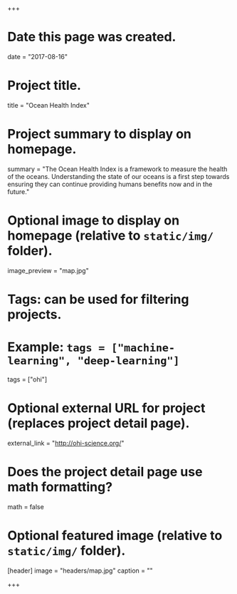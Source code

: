 +++
# Date this page was created.
date = "2017-08-16"

# Project title.
title = "Ocean Health Index"

# Project summary to display on homepage.
summary = "The Ocean Health Index is a framework to measure the health of the oceans. Understanding the state of our oceans is a first step towards ensuring they can continue providing humans benefits now and in the future."

# Optional image to display on homepage (relative to `static/img/` folder).
image_preview = "map.jpg"

# Tags: can be used for filtering projects.
# Example: `tags = ["machine-learning", "deep-learning"]`
tags = ["ohi"]

# Optional external URL for project (replaces project detail page).
external_link = "http://ohi-science.org/"

# Does the project detail page use math formatting?
math = false

# Optional featured image (relative to `static/img/` folder).
[header]
image = "headers/map.jpg"
caption = ""

+++
